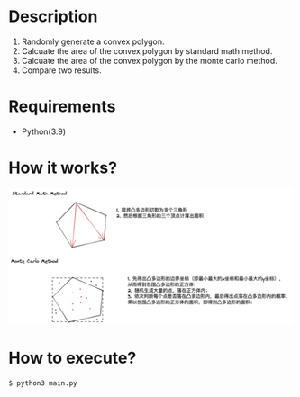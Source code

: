# Description

1. Randomly generate a convex polygon.
2. Calcuate the area of the convex polygon by standard math method.
3. Calcuate the area of the convex polygon by the monte carlo method.
4. Compare two results.


# Requirements

- Python(3.9)


# How it works?

![Image text](./img/how%20it%20works.png)

# How to execute?

```Shell
$ python3 main.py
```
